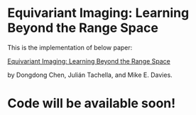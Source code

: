 # Equivariant Imaging: Learning Beyond the Range Space

This is the implementation of below paper:

[Equivariant Imaging: Learning Beyond the Range Space](https://arxiv.org/abs/2103.14756)

by Dongdong Chen, Julián Tachella, and Mike E. Davies. 

# Code will be available soon!
